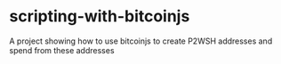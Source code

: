 # scripting-with-bitcoinjs
A project showing how to use bitcoinjs to create P2WSH addresses and spend from these addresses
